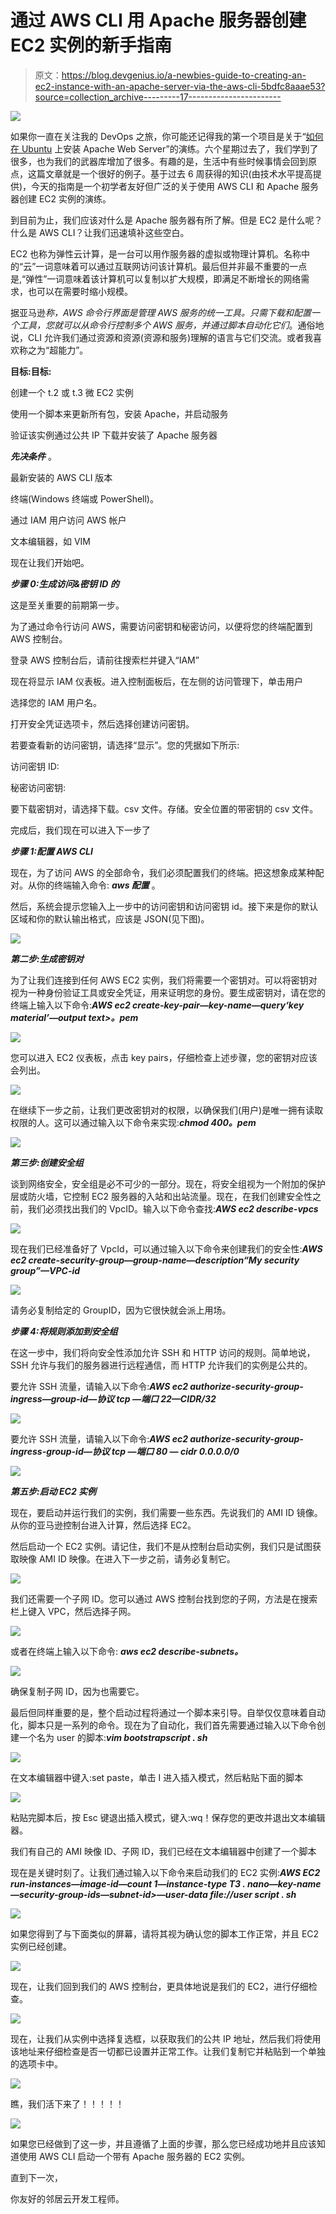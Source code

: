 # 通过 AWS CLI 用 Apache 服务器创建 EC2 实例的新手指南

> 原文：<https://blog.devgenius.io/a-newbies-guide-to-creating-an-ec2-instance-with-an-apache-server-via-the-aws-cli-5bdfc8aaae53?source=collection_archive---------17----------------------->

![](img/9b14056df1b423594d2fa087d00e81c8.png)

如果你一直在关注我的 DevOps 之旅，你可能还记得我的第一个项目是关于“[如何在 Ubuntu](https://cromyhector.medium.com/how-to-install-apache-web-server-on-ubuntu-fd5c8391adc2) 上安装 Apache Web Server”的演练。六个星期过去了，我们学到了很多，也为我们的武器库增加了很多。有趣的是，生活中有些时候事情会回到原点，这篇文章就是一个很好的例子。基于过去 6 周获得的知识(由技术水平提高提供)，今天的指南是一个初学者友好但广泛的关于使用 AWS CLI 和 Apache 服务器创建 EC2 实例的演练。

到目前为止，我们应该对什么是 Apache 服务器有所了解。但是 EC2 是什么呢？什么是 AWS CLI？让我们迅速填补这些空白。

EC2 也称为弹性云计算，是一台可以用作服务器的虚拟或物理计算机。名称中的“云”一词意味着可以通过互联网访问该计算机。最后但并非最不重要的一点是,“弹性”一词意味着该计算机可以复制以扩大规模，即满足不断增长的网络需求，也可以在需要时缩小规模。

据亚马逊*称，AWS 命令行界面是管理 AWS 服务的统一工具。只需下载和配置一个工具，您就可以从命令行控制多个 AWS 服务，并通过脚本自动化它们*。通俗地说，CLI 允许我们通过资源和资源(资源和服务)理解的语言与它们交流。或者我喜欢称之为“超能力”。

**目标:目标:**

创建一个 t.2 或 t.3 微 EC2 实例

使用一个脚本来更新所有包，安装 Apache，并启动服务

验证该实例通过公共 IP 下载并安装了 Apache 服务器

***先决条件*** 。

最新安装的 AWS CLI 版本

终端(Windows 终端或 PowerShell)。

通过 IAM 用户访问 AWS 帐户

文本编辑器，如 VIM

现在让我们开始吧。

***步骤 0:生成访问&密钥 ID 的***

这是至关重要的前期第一步。

为了通过命令行访问 AWS，需要访问密钥和秘密访问，以便将您的终端配置到 AWS 控制台。

登录 AWS 控制台后，请前往搜索栏并键入“IAM”

现在将显示 IAM 仪表板。进入控制面板后，在左侧的访问管理下，单击用户

选择您的 IAM 用户名。

打开安全凭证选项卡，然后选择创建访问密钥。

若要查看新的访问密钥，请选择“显示”。您的凭据如下所示:

访问密钥 ID:

秘密访问密钥:

要下载密钥对，请选择下载。csv 文件。存储。安全位置的带密钥的 csv 文件。

完成后，我们现在可以进入下一步了

***步骤 1:配置 AWS CLI***

现在，为了访问 AWS 的全部命令，我们必须配置我们的终端。把这想象成某种配对。从你的终端输入命令: ***aws 配置*** 。

然后，系统会提示您输入上一步中的访问密钥和访问密钥 id。接下来是你的默认区域和你的默认输出格式，应该是 JSON(见下图)。

![](img/ee68bd86ae6decdb67812f27cc82b3ad.png)

***第二步:生成密钥对***

为了让我们连接到任何 AWS EC2 实例，我们将需要一个密钥对。可以将密钥对视为一种身份验证工具或安全凭证，用来证明您的身份。要生成密钥对，请在您的终端上输入以下命令:***AWS ec2 create-key-pair—key-name<key pair name>—query‘key material’—output text><key pair name>。pem***

![](img/1b11220872bb84389df2bb6c5d22d10e.png)

您可以进入 EC2 仪表板，点击 key pairs，仔细检查上述步骤，您的密钥对应该会列出。

![](img/e92958bfb6072d08873a5588718a0572.png)

在继续下一步之前，让我们更改密钥对的权限，以确保我们(用户)是唯一拥有读取权限的人。这可以通过输入以下命令来实现:***chmod 400<key pair name>。pem***

![](img/3c302915c4b4c2746243d105f7e82556.png)

***第三步:创建安全组***

谈到网络安全，安全组是必不可少的一部分。现在，将安全组视为一个附加的保护层或防火墙，它控制 EC2 服务器的入站和出站流量。现在，在我们创建安全性之前，我们必须找出我们的 VpcID。输入以下命令查找:***AWS ec2 describe-vpcs***

![](img/bff9788b6a70c2ee17d30090545b2a0f.png)

现在我们已经准备好了 VpcId，可以通过输入以下命令来创建我们的安全性:***AWS ec2 create-security-group—group-name<SecurityGroupName>—description“My security group”—VPC-id<VPC id>***

![](img/b0834ab4332b9e1d52b1bc18a385aeb0.png)

请务必复制给定的 GroupID，因为它很快就会派上用场。

***步骤 4:将规则添加到安全组***

在这一步中，我们将向安全性添加允许 SSH 和 HTTP 访问的规则。简单地说，SSH 允许与我们的服务器进行远程通信，而 HTTP 允许我们的实例是公共的。

要允许 SSH 流量，请输入以下命令:***AWS ec2 authorize-security-group-ingress—group-id<security group PID>—协议 tcp —端口 22—CIDR<IP address>/32***

![](img/3954e4f2ecd8a6c8dcbf46b3d13aabd4.png)

要允许 SSH 流量，请输入以下命令:***AWS ec2 authorize-security-group-ingress-group-id<security group PID>—协议 tcp —端口 80 — cidr 0.0.0.0/0***

![](img/26e490ad26771a88d8b46a87cacd5fbd.png)

***第五步:启动 EC2 实例***

现在，要启动并运行我们的实例，我们需要一些东西。先说我们的 AMI ID 镜像。从你的亚马逊控制台进入计算，然后选择 EC2。

然后启动一个 EC2 实例。请记住，我们不是从控制台启动实例，我们只是试图获取映像 AMI ID 映像。在进入下一步之前，请务必复制它。

![](img/6f9327073ea85151343328d729a76f77.png)

我们还需要一个子网 ID。您可以通过 AWS 控制台找到您的子网，方法是在搜索栏上键入 VPC，然后选择子网。

![](img/5918e30db04837bdbb3286786934f08d.png)

或者在终端上输入以下命令: ***aws ec2 describe-subnets。***

![](img/8a1063dc8be6e326ffea498724718d04.png)

确保复制子网 ID，因为也需要它。

最后但同样重要的是，整个启动过程将通过一个脚本来引导。自举仅仅意味着自动化，脚本只是一系列的命令。现在为了自动化，我们首先需要通过输入以下命令创建一个名为 user 的脚本:***vim bootstrapscript . sh***

![](img/ff624a54542c83150d7eb065d03c65bc.png)

在文本编辑器中键入:set paste，单击 I 进入插入模式，然后粘贴下面的脚本

![](img/785f5ac4146a0532c12b2d65f5969fc1.png)

粘贴完脚本后，按 Esc 键退出插入模式，键入:wq！保存您的更改并退出文本编辑器。

我们有自己的 AMI 映像 ID、子网 ID，我们已经在文本编辑器中创建了一个脚本

现在是关键时刻了。让我们通过输入以下命令来启动我们的 EC2 实例:***AWS EC2 run-instances—image-id<AMIImageID>—count 1—instance-type T3 . nano—key-name<key pair name>—security-group-ids<security group PID>—subnet-id>—user-data file://user script . sh***

![](img/71943e850572c1ff4858a3395abccec2.png)

如果您得到了与下面类似的屏幕，请将其视为确认您的脚本工作正常，并且 EC2 实例已经创建。

![](img/d6d3d40659e015dbf73da464cebb31aa.png)

现在，让我们回到我们的 AWS 控制台，更具体地说是我们的 EC2，进行仔细检查。

![](img/b21e6bb9b1ea379e824d7cabfa656013.png)

现在，让我们从实例中选择复选框，以获取我们的公共 IP 地址，然后我们将使用该地址来仔细检查是否一切都已设置并正常工作。让我们复制它并粘贴到一个单独的选项卡中。

![](img/74d2fc3bad61d13dc1a14b5f0e12f3c0.png)

瞧，我们活下来了！！！！！

![](img/bc27cba55618134c54f5eecf0f456728.png)

如果您已经做到了这一步，并且遵循了上面的步骤，那么您已经成功地并且应该知道使用 AWS CLI 启动一个带有 Apache 服务器的 EC2 实例。

直到下一次，

你友好的邻居云开发工程师。